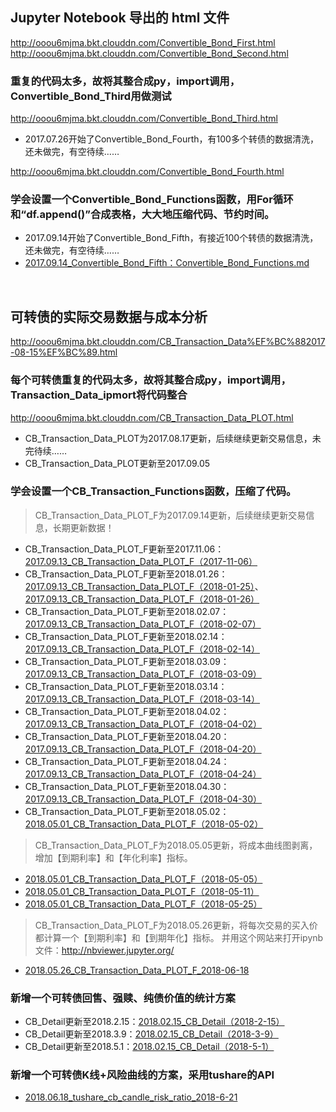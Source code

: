 ## Jupyter Notebook 导出的 html 文件
http://ooou6mjma.bkt.clouddn.com/Convertible_Bond_First.html<br>
http://ooou6mjma.bkt.clouddn.com/Convertible_Bond_Second.html
### 重复的代码太多，故将其整合成py，import调用，Convertible_Bond_Third用做测试
http://ooou6mjma.bkt.clouddn.com/Convertible_Bond_Third.html
* 2017.07.26开始了Convertible_Bond_Fourth，有100多个转债的数据清洗，还未做完，有空待续……

http://ooou6mjma.bkt.clouddn.com/Convertible_Bond_Fourth.html
### 学会设置一个Convertible_Bond_Functions函数，用For循环和“df.append()”合成表格，大大地压缩代码、节约时间。
* 2017.09.14开始了Convertible_Bond_Fifth，有接近100个转债的数据清洗，还未做完，有空待续……
* [2017.09.14_Convertible_Bond_Fifth：Convertible_Bond_Functions.md](https://github.com/bitbyte27/PythonQuant/blob/master/ConvertibleBond/2017.09.14_Convertible_Bond_Fifth/Convertible_Bond_Functions.md)
<br>

## 可转债的实际交易数据与成本分析
http://ooou6mjma.bkt.clouddn.com/CB_Transaction_Data%EF%BC%882017-08-15%EF%BC%89.html
### 每个可转债重复的代码太多，故将其整合成py，import调用，Transaction_Data_ipmort将代码整合
http://ooou6mjma.bkt.clouddn.com/CB_Transaction_Data_PLOT.html
* CB_Transaction_Data_PLOT为2017.08.17更新，后续继续更新交易信息，未完待续……
* CB_Transaction_Data_PLOT更新至2017.09.05
### 学会设置一个CB_Transaction_Functions函数，压缩了代码。
> CB_Transaction_Data_PLOT_F为2017.09.14更新，后续继续更新交易信息，长期更新数据！
* CB_Transaction_Data_PLOT_F更新至2017.11.06：[2017.09.13_CB_Transaction_Data_PLOT_F（2017-11-06）](https://github.com/bitbyte27/PythonQuant/blob/master/ConvertibleBond/2017.09.13_CB_Transaction_Data_PLOT_F-2017-11-06/2017.09.13_CB_Transaction_Data_PLOT_F%EF%BC%882017-11-06%EF%BC%89.md)
* CB_Transaction_Data_PLOT_F更新至2018.01.26：[2017.09.13_CB_Transaction_Data_PLOT_F（2018-01-25）](https://github.com/bitbyte27/PythonQuant/blob/master/ConvertibleBond/2017.09.13_CB_Transaction_Data_PLOT_F-2018-01-25/2017.09.13_CB_Transaction_Data_PLOT_F%EF%BC%882018-01-25%EF%BC%89.md)、[2017.09.13_CB_Transaction_Data_PLOT_F（2018-01-26）](http://ooou6mjma.bkt.clouddn.com/2017.09.13_CB_Transaction_Data_PLOT_F_2018-01-26.html)
* CB_Transaction_Data_PLOT_F更新至2018.02.07：[2017.09.13_CB_Transaction_Data_PLOT_F（2018-02-07）](http://ooou6mjma.bkt.clouddn.com/2017.09.13_CB_Transaction_Data_PLOT_F%EF%BC%882018-02-07%EF%BC%89.html)
* CB_Transaction_Data_PLOT_F更新至2018.02.14：[2017.09.13_CB_Transaction_Data_PLOT_F（2018-02-14）](http://ooou6mjma.bkt.clouddn.com/2017.09.13_CB_Transaction_Data_PLOT_F%EF%BC%882018-02-14%EF%BC%89.html)
* CB_Transaction_Data_PLOT_F更新至2018.03.09：[2017.09.13_CB_Transaction_Data_PLOT_F（2018-03-09）](http://ooou6mjma.bkt.clouddn.com/2017.09.13_CB_Transaction_Data_PLOT_F%EF%BC%882018-03-09%EF%BC%89.html)
* CB_Transaction_Data_PLOT_F更新至2018.03.14：[2017.09.13_CB_Transaction_Data_PLOT_F（2018-03-14）](http://ooou6mjma.bkt.clouddn.com/2017.09.13_CB_Transaction_Data_PLOT_F%EF%BC%882018-03-14%EF%BC%89.html)
* CB_Transaction_Data_PLOT_F更新至2018.04.02：[2017.09.13_CB_Transaction_Data_PLOT_F（2018-04-02）](http://ooou6mjma.bkt.clouddn.com/2017.09.13_CB_Transaction_Data_PLOT_F%EF%BC%882018-04-02%EF%BC%89.html)
* CB_Transaction_Data_PLOT_F更新至2018.04.20：[2017.09.13_CB_Transaction_Data_PLOT_F（2018-04-20）](http://ooou6mjma.bkt.clouddn.com/2017.09.13_CB_Transaction_Data_PLOT_F%EF%BC%882018-04-20%EF%BC%89.html)
* CB_Transaction_Data_PLOT_F更新至2018.04.24：[2017.09.13_CB_Transaction_Data_PLOT_F（2018-04-24）](http://ooou6mjma.bkt.clouddn.com/2017.09.13_CB_Transaction_Data_PLOT_F%EF%BC%882018-04-24%EF%BC%89.html)
* CB_Transaction_Data_PLOT_F更新至2018.04.30：[2017.09.13_CB_Transaction_Data_PLOT_F（2018-04-30）](http://ooou6mjma.bkt.clouddn.com/2017.09.13_CB_Transaction_Data_PLOT_F%EF%BC%882018-04-30%EF%BC%89.html)
* CB_Transaction_Data_PLOT_F更新至2018.05.02：[2018.05.01_CB_Transaction_Data_PLOT_F（2018-05-02）](http://ooou6mjma.bkt.clouddn.com/2018.05.01_CB_Transaction_Data_PLOT_F%EF%BC%882018-05-01%EF%BC%89.html)
> CB_Transaction_Data_PLOT_F为2018.05.05更新，将成本曲线图剥离，增加【到期利率】和【年化利率】指标。
* [2018.05.01_CB_Transaction_Data_PLOT_F（2018-05-05）](http://ooou6mjma.bkt.clouddn.com/2018.05.01_CB_Transaction_Data_PLOT_F%EF%BC%882018-05-05%EF%BC%89.html)
* [2018.05.01_CB_Transaction_Data_PLOT_F（2018-05-11）](http://ooou6mjma.bkt.clouddn.com/2018.05.01_CB_Transaction_Data_PLOT_F_2018-05-11.html)
* [2018.05.01_CB_Transaction_Data_PLOT_F（2018-05-25）](http://ooou6mjma.bkt.clouddn.com/2018.05.01_CB_Transaction_Data_PLOT_F_2018-05-25.html)
> CB_Transaction_Data_PLOT_F为2018.05.26更新，将每次交易的买入价都计算一个【到期利率】和【到期年化】指标。
> 并用这个网站来打开ipynb文件：http://nbviewer.jupyter.org/
* [2018.05.26_CB_Transaction_Data_PLOT_F_2018-06-18](http://nbviewer.jupyter.org/github/bitbyte27/PythonQuant/blob/master/ConvertibleBond/2018.05.26_CB_Transaction_Data_PLOT_F_2018-05-26/2018.05.26_CB_Transaction_Data_PLOT_F_2018-06-18.ipynb)

### 新增一个可转债回售、强赎、纯债价值的统计方案
* CB_Detail更新至2018.2.15：[2018.02.15_CB_Detail（2018-2-15）](http://ooou6mjma.bkt.clouddn.com/2018.02.15_CB_Detail%EF%BC%882018-2-15%EF%BC%89.html)
* CB_Detail更新至2018.3.9：[2018.02.15_CB_Detail（2018-3-9）](http://ooou6mjma.bkt.clouddn.com/2018.02.15_CB_Detail%EF%BC%882018-3-9%EF%BC%89.html)
* CB_Detail更新至2018.5.1：[2018.02.15_CB_Detail（2018-5-1）](http://ooou6mjma.bkt.clouddn.com/2018.02.15_CB_Detail%EF%BC%882018-5-1%EF%BC%89.html)

### 新增一个可转债K线+风险曲线的方案，采用tushare的API
* [2018.06.18_tushare_cb_candle_risk_ratio_2018-6-21](http://nbviewer.jupyter.org/github/bitbyte27/PythonQuant/blob/master/ConvertibleBond/2018.06.18_tushare_cb_candle_risk_ratio/2018.06.18_tushare_cb_candle_risk_ratio_2018-6-21.ipynb)
